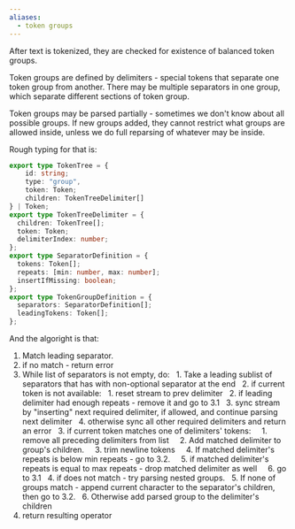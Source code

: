```yaml
---
aliases:
  - token groups
---
```


After text is tokenized, they are checked for existence of balanced token groups.

Token groups are defined by delimiters - special tokens that separate one token group from another. There may be multiple separators in one group, which separate different sections of token group.

Token groups may be parsed partially - sometimes we don't know about all possible groups. If new groups added, they cannot restrict what groups are allowed inside, unless we do full reparsing of whatever may be inside.

Rough typing for that is:

```typescript
export type TokenTree = { 
	id: string; 
	type: "group", 
	token: Token; 
	children: TokenTreeDelimiter[] 
} | Token;
export type TokenTreeDelimiter = {
  children: TokenTree[];
  token: Token;
  delimiterIndex: number;
};
export type SeparatorDefinition = {
  tokens: Token[];
  repeats: [min: number, max: number];
  insertIfMissing: boolean;
};
export type TokenGroupDefinition = {
  separators: SeparatorDefinition[];
  leadingTokens: Token[];
};
```

And the algoright is that:
  
1. Match leading separator.
2. if no match - return error
3. While list of separators is not empty, do:
  1. Take a leading sublist of separators that has with non-optional separator at the end
  2. if current token is not available:
    1. reset stream to prev delimiter
    2. if leading delimiter had enough repeats - remove it and go to 3.1
    3. sync stream by "inserting" next required delimiter, if allowed, and continue parsing next delimiter
    4. otherwise sync all other required delimiters and return an error
  3. if current token matches one of delimiters' tokens:
    1. remove all preceding delimiters from list
    2. Add matched delimiter to group's children.
    3. trim newline tokens
    4. If matched delimiter's repeats is below min repeats - go to 3.2.
    5. if matched delimiter's repeats is equal to max repeats - drop matched delimiter as well
    6. go to 3.1
  4. if does not match - try parsing nested groups.
  5. If none of groups match - append current character to the separator's children, then go to 3.2.
  6. Otherwise add parsed group to the delimiter's children
4. return resulting operator
